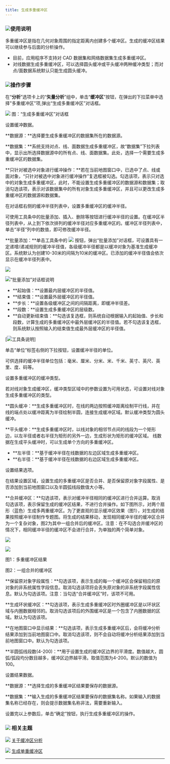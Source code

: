 ```yaml
---
title: 生成多重缓冲区
---
```


### ![](/iDesktop-Cross/images/read.gif)使用说明

多重缓冲区是指在几何对象周围的指定距离内创建多个缓冲区。生成的缓冲区结果可以继续参与后面的分析操作。

-   目前，应用程序不支持对 CAD 数据集和网络数据集生成多重缓冲区。
-   对线数据生成多重缓冲区，可以选择圆头缓冲或平头缓冲两种缓冲类型；而对点/面数据系统默认只能生成圆头缓冲。

### ![](/iDesktop-Cross/images/read.gif)操作步骤

在“**分析**”选项卡上的“**矢量分析**”组中，单击“**缓冲区**”按钮，在弹出的下拉菜单中选择"多重缓冲区"项,弹出“生成多重缓冲区”对话框。

  ![](/iDesktop-Cross/images/MutilBufferDia.png)
  图：“生成多重缓冲区”对话框


设置缓冲数据。

**数据源：**选择要生成多重缓冲区的数据集所在的数据源。

**数据集：**系统支持对点、线、面数据生成多重缓冲区，故“数据集”下拉列表中，显示出所选择数据源中的所有点、线、面数据集。此处，选择一个需要生成多重缓冲区的数据集。

**只针对被选中对象进行缓冲操作：**若在当前地图窗口中，已选中了点、线或面对象，“只针对被选中对象进行缓冲操作”复选框被勾选。勾选该项，表示只对选中的对象生成多重缓冲区，此时，不能设置生成多重缓冲区的数据源和数据集；取消勾选该项，表示对该数据集中的所有对象生成多重缓冲区，并且可以更改生成多重缓冲区的数据源和数据集。

在对话框右侧的缓冲半径列表中，设置多重缓冲区的缓冲半径。

可使用工具条中的批量添加、插入、删除等按钮进行缓冲半径的设置。在缓冲区半径列表中，从上到下依次排列的缓冲半径对应多重缓冲区的。缓冲区半径列表中，单击“半径”列中的数值，即可修改缓冲半径。

**批量添加：**单击工具条中的 ![](/iDesktop-Cross/images/Add.png)
按钮，弹出“批量添加”对话框，可设置具有一定递增/递减规则的缓冲半径值，各级缓冲半径都是以缓冲对象为基准生成缓冲区。系统默认为创建10-30米的间隔为10米的缓冲区。已添加的缓冲半径值会依次显示在缓冲半径列表中。

  ![](/iDesktop-Cross/images/AddDia.png)



![](/iDesktop-Cross/images/close.gif)“批量添加”对话框说明


-   **起始值：**设置最内层缓冲区的半径值。
-   **结束值：**设置最外层缓冲区的半径值。
-   **步长：**设置各级缓冲区之间的间隔距离，即缓冲半径差。
-   **段数：**设置生成多重缓冲区的层级数。
-   **自动更新结束值：**勾选该复选框，则系统自动根据输入的起始值、步长和段数，计算生成的多重缓冲区中最外层缓冲区的半径值。若不勾选该复选框，则系统默认按照输入的结束值生成最外层缓冲区的半径值。


[![](/iDesktop-Cross/images/close.gif)工具条说明]

</div>

<div id="div2" class="div" style="display:none">

-   **插入：**选中一个或多个缓冲区半径，单击![](/iDesktop-Cross/images/Insert.png)
    按钮，即可在选中的缓冲区半径之前增加一个缓冲区半径值，默认插入的值为10。
-   **全选：**单击 ![](/iDesktop-Cross/images/SelectAll.png) 按钮，
    全选缓冲半径列表中所有的缓冲半径。
-   **反选：**单击 ![](/iDesktop-Cross/images/SelectInvert.png)
    按钮，反选缓冲半径列表中所有的缓冲半径。
-   **删除：**选中需要删除的缓冲半径，单击
    ![](/iDesktop-Cross/images/RemoveButton.png) 按钮，删除所有选中的缓冲半径。
-   **上移：**选中一个或多个缓冲区半径，单击
    ![](/iDesktop-Cross/images/MoveUp.png)
    按钮，即可将所有选中的缓冲半径上移一层。
-   **下移：**选中一个或多个缓冲区半径，单击
    ![](/iDesktop-Cross/images/MoveDown.png)
    按钮，即可将所有选中的缓冲半径下移一层。

</div>

单击“单位”标签右侧的下拉按钮，设置缓冲半径的单位。

可供选择的缓冲半径单位包括：毫米、厘米、分米、米、千米、英寸、英尺、英里、度、码等。

设置多重缓冲区的缓冲类型。

若对线对象生成缓冲区，缓冲类型区域中的参数设置为可用状态，可设置对线对象生成多重缓冲区的类型。

**圆头缓冲：**生成多重缓冲区时，在线的两边按照缓冲距离绘制平行线，并在线的端点处以缓冲距离为半径绘制半圆，连接生成缓冲区域。默认缓冲类型为圆头缓冲。

**平头缓冲：**生成多重缓冲区时，以线对象的相邻节点间的线段为一个矩形边，以左半径或者右半径为矩形的另外一边，生成形状为矩形的缓冲区域。
线数据在生成平头缓冲时，可以生成单个方向的多重缓冲区。

-   **左半径：**基于缓冲半径在线数据的左边区域生成多重缓冲区。
-   **右半径：**基于缓冲半径在线数据的右边区域生成多重缓冲区。

设置结果选项。

在结果设置区域，设置生成的多重缓冲区是否合并、是否保留原对象字段属性、是否添加到当前地图窗口以及半圆弧线段数值大小等。

**合并缓冲区：**勾选该项，表示对缓冲半径相同的缓冲区进行合并运算。取消勾选该项，表示保留生成的缓冲区结果，不进行合并操作。如下图所示，对两个扇形（蓝色）生成多两重缓冲区。为了更直观的显示缓冲区效果（图1），对生成的结果按照缓冲半径制作专题图。将生成的结果移动，发现相同缓冲半径的缓冲区合并为一个复杂对象，图2为其中一组合并后的缓冲区。注意：在不勾选合并缓冲区的情况下，相同缓冲半径的缓冲区不会进行合并，为单独的两个简单对象。

![](/iDesktop-Cross/images/MulBuf1.png)

![](/iDesktop-Cross/images/MulBuf2.png)

图1：多重缓冲区结果

图2：一组合并的缓冲区

**保留原对象字段属性：**勾选该项，表示生成的每一个缓冲区会保留相应的原对象的非系统属性字段信息。取消勾选该项将会丢失原对象的非系统字段属性信息。默认为勾选该项。注意：当勾选“合并缓冲区”时，该项不可用。

**生成环状缓冲区：**勾选该项，表示生成多重缓冲区时外圈缓冲区是以环状区域与内圈数据相邻的。取消勾选该项后的外围缓冲区是一个包含了内圈数据的区域。默认为勾选该项。

**在地图窗口中显示结果：**勾选该项，表示生成多重缓冲区后，会将缓冲分析结果添加到当前地图窗口中。取消勾选该项，则不会自动将缓冲分析结果添加到当前地图窗口中。默认为勾选该项。

**半圆弧线段数(4-200)：**用于设置生成的缓冲区边界的平滑度。数值越大，圆弧/弧段均分数目越多，缓冲区边界越平滑。取值范围为4-200。默认的数值为100。

设置结果数据。

**数据源：**选择生成的多重缓冲区结果要保存的数据源。

**数据集：**输入生成的多重缓冲区结果要保存的数据集名称。如果输入的数据集名称已经存在，则会提示数据集名称非法，需要重新输入。

设置完以上参数后，单击“确定”按钮，执行生成多重缓冲区的操作。

### ![](/iDesktop-Cross/images/seealso.png) 相关主题

![](/iDesktop-Cross/images/smalltitle.png) [关于缓冲区分析](/iDesktop-Cross/2016/04/14/buffer/HowBufferWork)

![](/iDesktop-Cross/images/smalltitle.png) [生成单重缓冲区](/iDesktop-Cross/2016/04/14/buffer/SingleBuffer)

------------------------------------------------------------------------

